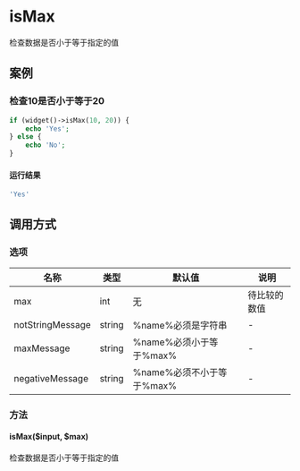 isMax
=====

检查数据是否小于等于指定的值

案例
----

### 检查10是否小于等于20
```php
if (widget()->isMax(10, 20)) {
    echo 'Yes';
} else {
    echo 'No';
}
```

#### 运行结果
```php
'Yes'
```

调用方式
--------

### 选项

| 名称              | 类型    | 默认值                             | 说明                 |
|-------------------|---------|------------------------------------|----------------------|
| max               | int     | 无                                 | 待比较的数值         |
| notStringMessage  | string  | %name%必须是字符串                 | -                    |
| maxMessage        | string  | %name%必须小于等于%max%            | -                    |
| negativeMessage   | string  | %name%必须不小于等于%max%          | -                    |

### 方法

#### isMax($input, $max)
检查数据是否小于等于指定的值
